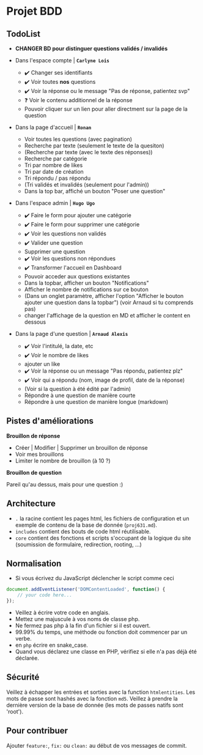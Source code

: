 # Projet BDD

## TodoList

- **CHANGER BD pour distinguer questions validés / invalidés**
- Dans l'espace compte | **`Carlyne Lois`**
    - ✔️ Changer ses identifiants
    - ✔️ Voir toutes **nos** questions
    - ✔️ Voir la réponse ou le message "Pas de réponse, patientez svp"
    - ❓ Voir le contenu additionnel de la réponse
    - Pouvoir cliquer sur un lien pour aller directment sur la page de la question


- Dans la page d'accueil | **`Ronan`**
    - Voir toutes les questions (avec pagination)
    - Recherche par texte (seulement le texte de la quesiton)
    - (Recherche par texte (avec le texte des réponses))
    - Recherche par catégorie
    - Tri par nombre de likes
    - Tri par date de création
    - Tri répondu / pas répondu
    - (Tri validés et invalidés (seulement pour l'admin))
    - Dans la top bar, affiché un bouton "Poser une question"

- Dans l'espace admin | **`Hugo Ugo`**
    - ✔️ Faire le form pour ajouter une catégorie
    - ✔️ Faire le form pour supprimer une catégorie
    - ✔️ Voir les questions non validés
    - ✔️ Valider une question
    - Supprimer une question
    - ✔️ Voir les questions non répondues
    - ✔️ Transformer l'accueil en Dashboard
    - Pouvoir acceder aux questions existantes
    - Dans la topbar, afficher un bouton "Notifications"
    - Afficher le nombre de notifications sur ce bouton
    - (Dans un onglet paramètre, afficher l'option "Afficher le bouton ajouter une question dans la topbar") (voir Arnaud si tu comprends pas)
    - changer l'affichage de la question en MD et afficher le content en dessous

- Dans la page d'une question | **`Arnaud Alexis`**
    - ✔️ Voir l'intitulé, la date, etc
    - ✔️ Voir le nombre de likes
    - ajouter un like
    - ✔️ Voir la réponse ou un message "Pas répondu, patientez plz"
    - ✔️ Voir qui a répondu (nom, image de profil, date de la réponse)
    - (Voir si la question à été édité par l'admin)
    - Répondre à une question de manière courte
    - Répondre à une question de manière longue (markdown)

## Pistes d'améliorations
**Brouillon de réponse**
- Créer | Modifier | Supprimer un brouillon de réponse
- Voir mes brouillons
- Limiter le nombre de brouillon (à 10 ?)

**Brouillon de question**

Pareil qu'au dessus, mais pour une question :)
## Architecture

 - `.` la racine contient les pages html, les fichiers de configuration et un exemple de contenu de la base de donnée (`proj631.md`).
 - `includes` contient des bouts de code html réutilisable.
 - `core` contient des fonctions et scripts s'occupant de la logique du site (soumission de formulaire, redirection, rooting, ...)

## Normalisation

 - Si vous écrivez du JavaScript déclencher le script comme ceci
````js
document.addEventListener('DOMContentLoaded', function() {
    // your code here...
});
````
 - Veillez à écrire votre code en anglais.
 - Mettez une majuscule à vos noms de classe php.
 - Ne fermez pas php à la fin d'un fichier si il est ouvert.
 - 99.99% du temps, une méthode ou fonction doit commencer par un verbe.
 - en `php` écrire en snake_case.
 - Quand vous déclarez une classe en PHP, vérifiez si elle n'a pas déjà été déclarée.

## Sécurité

Veillez à échapper les entrées et sorties avec la function `htmlentities`.
Les mots de passe sont hashés avec la fonction `md5`.
Veillez à prendre la dernière version de la base de donnée (les mots de passes natifs sont 'root').

## Pour contribuer

Ajouter `feature:`, `fix:` ou `clean:` au début de vos messages de commit.
